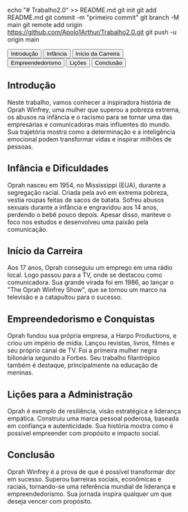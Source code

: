 echo "# Trabalho2.0" >> README.md 
git init 
git add README.md 
git commit -m "primeiro commit" 
git branch -M main 
git remote add origin https://github.com/Apolo1Arthur/Trabalho2.0.git
 git push -u origin main

 <!DOCTYPE html><html lang="pt-BR">
<head>
  <meta charset="UTF-8">
  <meta name="viewport" content="width=device-width, initial-scale=1.0">
  <title>Oprah Winfrey - História de Sucesso</title>
  <style>
    @import url('https://fonts.googleapis.com/css2?family=Poppins:wght@300;500;700&display=swap');* {
  box-sizing: border-box;
}

body {
  margin: 0;
  padding: 0;
  font-family: 'Poppins', sans-serif;
  color: #fff;
  background-size: cover;
  background-position: center;
  background-repeat: no-repeat;
  transition: background-image 1s ease-in-out;
  position: relative;
  overflow-x: hidden;
}

.overlay {
  position: absolute;
  top: 0;
  left: 0;
  width: 100%;
  height: 100%;
  background-color: rgba(0, 0, 0, 0.6);
  z-index: 0;
  transition: background-color 0.5s ease;
}

.container {
  position: relative;
  z-index: 1;
  text-align: center;
  padding: 50px 20px;
  min-height: 100vh;
  display: flex;
  flex-direction: column;
  justify-content: center;
  animation: fadeIn 1s ease forwards;
}

@keyframes fadeIn {
  from {
    opacity: 0;
    transform: translateY(20px);
  }
  to {
    opacity: 1;
    transform: translateY(0);
  }
}

.buttons {
  margin-bottom: 40px;
  display: flex;
  flex-wrap: wrap;
  justify-content: center;
  gap: 12px;
}

button {
  padding: 14px 30px;
  border: none;
  border-radius: 25px;
  background: linear-gradient(145deg, #ff8c7a, #ff4f4f);
  color: white;
  font-size: 16px;
  cursor: pointer;
  box-shadow: 0 4px 10px rgba(0, 0, 0, 0.3);
  transition: transform 0.3s ease, background 0.3s ease;
}

button:hover {
  transform: scale(1.08);
  background: linear-gradient(145deg, #ff4f4f, #ff8c7a);
}

.content {
  font-size: 19px;
  line-height: 1.8;
  display: none;
  background-color: rgba(0, 0, 0, 0.75);
  border-radius: 15px;
  padding: 30px;
  max-width: 800px;
  margin: 0 auto;
  text-align: left;
  box-shadow: 0 8px 25px rgba(0, 0, 0, 0.5);
  animation: fadeSlide 0.8s ease forwards;
}

@keyframes fadeSlide {
  from {
    opacity: 0;
    transform: translateY(30px);
  }
  to {
    opacity: 1;
    transform: translateY(0);
  }
}

h2 {
  font-size: 28px;
  margin-bottom: 20px;
  color: #ffdbdb;
}

  </style>
</head>
<body>
  <div class="overlay"></div>
  <div class="container">
    <div class="buttons">
      <button onclick="showContent(0)">Introdução</button>
      <button onclick="showContent(1)">Infância</button>
      <button onclick="showContent(2)">Início da Carreira</button>
      <button onclick="showContent(3)">Empreendedorismo</button>
      <button onclick="showContent(4)">Lições</button>
      <button onclick="showContent(5)">Conclusão</button>
    </div><div class="content" id="content0">
  <h2>Introdução</h2>
  <p>Neste trabalho, vamos conhecer a inspiradora história de Oprah Winfrey, uma mulher que superou a pobreza extrema, os abusos na infância e o racismo para se tornar uma das empresárias e comunicadoras mais influentes do mundo. Sua trajetória mostra como a determinação e a inteligência emocional podem transformar vidas e inspirar milhões de pessoas.</p>
</div>

<div class="content" id="content1">
  <h2>Infância e Dificuldades</h2>
  <p>Oprah nasceu em 1954, no Mississippi (EUA), durante a segregação racial. Criada pela avó em extrema pobreza, vestia roupas feitas de sacos de batata. Sofreu abusos sexuais durante a infância e engravidou aos 14 anos, perdendo o bebê pouco depois. Apesar disso, manteve o foco nos estudos e desenvolveu uma paixão pela comunicação.</p>
</div>

<div class="content" id="content2">
  <h2>Início da Carreira</h2>
  <p>Aos 17 anos, Oprah conseguiu um emprego em uma rádio local. Logo passou para a TV, onde se destacou como comunicadora. Sua grande virada foi em 1986, ao lançar o "The Oprah Winfrey Show", que se tornou um marco na televisão e a catapultou para o sucesso.</p>
</div>

<div class="content" id="content3">
  <h2>Empreendedorismo e Conquistas</h2>
  <p>Oprah fundou sua própria empresa, a Harpo Productions, e criou um império de mídia. Lançou revistas, livros, filmes e seu próprio canal de TV. Foi a primeira mulher negra bilionária segundo a Forbes. Seu trabalho filantrópico também é destaque, principalmente na educação de meninas.</p>
</div>

<div class="content" id="content4">
  <h2>Lições para a Administração</h2>
  <p>Oprah é exemplo de resiliência, visão estratégica e liderança empática. Construiu uma marca pessoal poderosa, baseada em confiança e autenticidade. Sua história mostra como é possível empreender com propósito e impacto social.</p>
</div>

<div class="content" id="content5">
  <h2>Conclusão</h2>
  <p>Oprah Winfrey é a prova de que é possível transformar dor em sucesso. Superou barreiras sociais, econômicas e raciais, tornando-se uma referência mundial de liderança e empreendedorismo. Sua jornada inspira qualquer um que deseja vencer com propósito.</p>
</div>

  </div><audio id="audioPlayer"></audio>

  <script>
    const contents = document.querySelectorAll('.content');
    const audio = document.getElementById('audioPlayer');
    const gifs = ['st1.gif', 'st2.gif', 'st3.gif', 'st4.gif', 'st5.gif', 'st6.jpg'];
    const musics = ['musica.mp3', 'musica1.mp3', 'musica1.mp3', 'musica1.mp3', 'musica1.mp3', 'musica1.mp3'];

    function showContent(index) {
      contents.forEach((c, i) => {
        c.style.display = i === index ? 'block' : 'none';
      });
      document.body.style.backgroundImage = `url('${gifs[index]}')`;
      audio.src = musics[index];
      audio.play();
    }
  </script></body>
</html>
